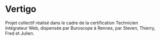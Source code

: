 # Vertigo

Projet collectif réalisé dans le cadre de la certification Technicien Intégrateur Web, dispensée par Buroscope à Rennes, par Steven, Thierry, Fred et Julien.
